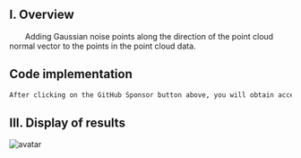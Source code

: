 ##  I. Overview 

  Adding Gaussian noise points along the direction of the point cloud normal vector to the points in the point cloud data. 

##  Code implementation 

 ```python  
After clicking on the GitHub Sponsor button above, you will obtain access permissions to my private code repository ( https://github.com/slowlon/my_code_bar ) to view this blog code. By searching the code number of this blog, you can find the code you need, code number is: 2024020309574571533
 ```  
##  III. Display of results 

![avatar]( c422e18fd6ff409c94084a8fdcf4d7e0.png) 

